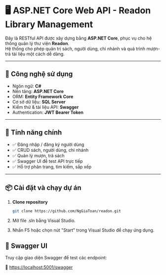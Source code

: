 # 🖥️ ASP.NET Core Web API - Readon Library Management

Đây là RESTful API được xây dựng bằng **ASP.NET Core**, phục vụ cho hệ thống quản lý thư viện **Readon**.  
Hệ thống cho phép quản trị sách, người dùng, chi nhánh và quá trình mượn-trả tài liệu một cách dễ dàng.

---

## 🧰 Công nghệ sử dụng

- Ngôn ngữ: **C#**
- Nền tảng: **ASP.NET Core**
- ORM: **Entity Framework Core**
- Cơ sở dữ liệu: **SQL Server**
- Kiểm thử & tài liệu API: **Swagger**
- Authentication: **JWT Bearer Token**

---

## 🚀 Tính năng chính

- ✅ Đăng nhập / đăng ký người dùng
- ✅ CRUD sách, người dùng, chi nhánh
- ✅ Quản lý mượn, trả sách
- ✅ Swagger UI để test API trực tiếp
- ✅ Hỗ trợ phân trang, tìm kiếm, sắp xếp

---

## 📦 Cài đặt và chạy dự án

1. **Clone repository**
   ```bash
   git clone https://github.com/NgGiaToan/readon.git

2. Mở file .sln bằng Visual Studio.

3. Nhấn F5 hoặc chọn nút "Start" trong Visual Studio để chạy ứng dụng.

## 🧪 Swagger UI

Truy cập giao diện Swagger để test các endpoint:

📎 [https://localhost:5001/swagger](https://localhost:7169/swagger/index.html)
